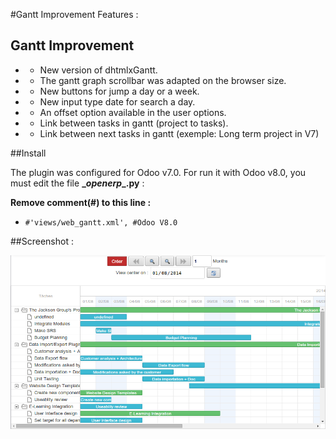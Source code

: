 #Gantt Improvement
Features :

## Gantt Improvement
* - New version of dhtmlxGantt.
* - The gantt graph scrollbar was adapted on the browser size.
* - New buttons for jump a day or a week.
* - New input type date for search a day.
* - An offset option available in the user options.
* - Link between tasks in gantt (project to tasks).
* - Link between next tasks in gantt (exemple: Long term project in V7)


##Install

The plugin was configured for Odoo v7.0.
For run it with Odoo v8.0, you must edit the file **\__openerp__.py** :

**Remove comment(#) to this line :**

* `#'views/web_gantt.xml', #Odoo V8.0`

##Screenshot :

![Screen1](/content/screen1.png)